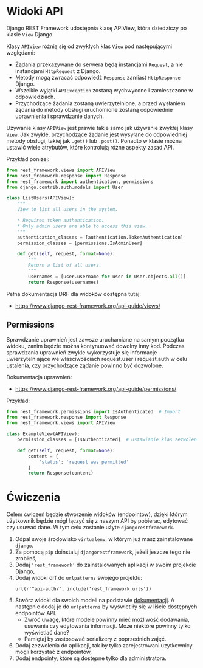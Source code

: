 # Widoki API

Django REST Framework udostępnia klasę APIView, która dziedziczy po klasie `View` Django.

Klasy `APIView` różnią się od zwykłych klas `View` pod następującymi względami:
- Żądania przekazywane do serwera będą instancjami `Request`, a nie instancjami `HttpRequest` z Django.
- Metody mogą zwracać odpowiedź `Response` zamiast `HttpResponse` Django.
- Wszelkie wyjątki `APIException` zostaną wychwycone i zamieszczone w odpowiedziach.
- Przychodzące żądania zostaną uwierzytelnione, a przed wysłaniem żądania do metody obsługi uruchomione zostaną odpowiednie uprawnienia i sprawdzanie danych.

Używanie klasy `APIView` jest prawie takie samo jak używanie zwykłej klasy `View`. Jak zwykle, przychodzące żądanie jest wysyłane do odpowiedniej metody obsługi, takiej jak `.get()` lub `.post()`. Ponadto w klasie można ustawić wiele atrybutów, które kontrolują różne aspekty zasad API.

Przykład ponizej:

```python
from rest_framework.views import APIView
from rest_framework.response import Response
from rest_framework import authentication, permissions
from django.contrib.auth.models import User

class ListUsers(APIView):
    """
    View to list all users in the system.

    * Requires token authentication.
    * Only admin users are able to access this view.
    """
    authentication_classes = [authentication.TokenAuthentication]
    permission_classes = [permissions.IsAdminUser]

    def get(self, request, format=None):
        """
        Return a list of all users.
        """
        usernames = [user.username for user in User.objects.all()]
        return Response(usernames)
```

Pełna dokumentacja DRF dla widoków dostępna tutaj:

- https://www.django-rest-framework.org/api-guide/views/

## Permissions

Sprawdzanie uprawnień jest zawsze uruchamiane na samym początku widoku, zanim będzie można kontynuować dowolny inny kod. Podczas sprawdzania uprawnień zwykle wykorzystuje się informacje uwierzytelniające we właściwościach request.user i request.auth w celu ustalenia, czy przychodzące żądanie powinno być dozwolone.

Dokumentacja uprawnień:

- https://www.django-rest-framework.org/api-guide/permissions/

Przykład:

```python
from rest_framework.permissions import IsAuthenticated  # Import
from rest_framework.response import Response
from rest_framework.views import APIView

class ExampleView(APIView):
    permission_classes = [IsAuthenticated]  # Ustawianie klas zezwolen

    def get(self, request, format=None):
        content = {
            'status': 'request was permitted'
        }
        return Response(content)
```


# Ćwiczenia

Celem ćwiczeń będzie stworzenie widoków (endpointów), dzięki którym użytkownik będzie mógł łączyć się z naszym API by pobierac, edytować czy usuwać dane. W tym celu zostanie użyte `djangorestframework`.

1. Odpal swoje środowisko `virtualenv`, w którym już masz zainstalowane `django`.
2. Za pomocą `pip` doinstaluj `djangorestframework`, jeżeli jeszcze tego nie zrobiłeś,
3. Dodaj `'rest_framework'` do zainstalowanych aplikacji w swoim projekcie Django,
4. Dodaj widoki drf do `urlpatterns` swojego projektu:
   ```
   url(r'^api-auth/', include('rest_framework.urls'))
   ```
5. Stwórz widoki dla swoich modeli na podstawie [dokumentacji](https://www.django-rest-framework.org/tutorial/3-class-based-views/). A następnie dodaj je do `urlpatterns` by wyświetliły się w liście dostępnych endpointów API.
   - Zwróć uwagę, które modele powinny mieć możliwość dodawania, usuwania czy edytowania informacji. Może niektóre powinny tylko wyświetlać dane?
   - Pamiętaj by zastosować serializery z poprzednich zajęć.
6. Dodaj zezwolenia do aplikacji, tak by tylko zarejestrowani uzytkownicy mogli korzystać z endpointów,
7. Dodaj endpointy, które są dostępne tylko dla administratora.